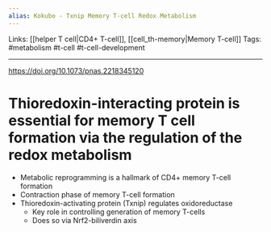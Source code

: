 ```yaml
---
alias: Kokubo - Txnip Memory T-cell Redox Metabolism
---
```


Links: [[helper T cell|CD4+ T-cell]], [[cell_th-memory|Memory T-cell]]
Tags: #metabolism #t-cell #t-cell-development 

---

https://doi.org/10.1073/pnas.2218345120

# Thioredoxin-interacting protein is essential for memory T cell formation via the regulation of the redox metabolism

- Metabolic reprogramming is a hallmark of CD4+ memory T-cell formation
- Contraction phase of memory T-cell formation
- Thioredoxin-activating protein (Txnip) regulates oxidoreductase
	- Key role in controlling generation of memory T-cells
	- Does so via Nrf2-biliverdin axis